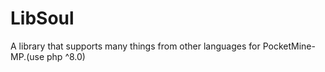 # LibSoul
A library that supports many things from other languages for PocketMine-MP.(use php ^8.0)
